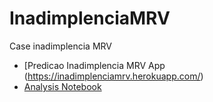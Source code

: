 # InadimplenciaMRV
Case inadimplencia MRV

- [Predicao Inadimplencia MRV App (https://inadimplenciamrv.herokuapp.com/)
- [Analysis Notebook](https://github.com/lhtreis/InadimplenciaMRV/blob/main/MRV_INADIMPLENCIA.ipynb)


